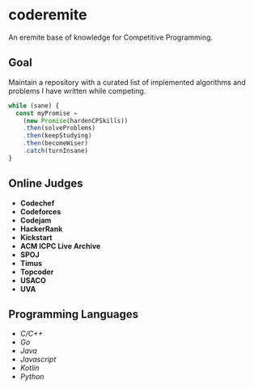 # coderemite

An eremite base of knowledge for Competitive Programming.

## Goal

Maintain a repository with a curated list of implemented algorithms and problems I have written while competing.

```javascript
while (sane) {
  const myPromise =
    (new Promise(hardenCPSkills))
    .then(solveProblems)
    .then(keepStudying)
    .then(becomeWiser)
    .catch(turnInsane)
}
```

## Online Judges

* **Codechef**
* **Codeforces**
* **Codejam**
* **HackerRank**
* **Kickstart**
* **ACM ICPC Live Archive**
* **SPOJ**
* **Timus**
* **Topcoder**
* **USACO**
* **UVA**

## Programming Languages

* *C/C++*
* *Go*
* *Java*
* *Javascript*
* *Kotlin*
* *Python*

